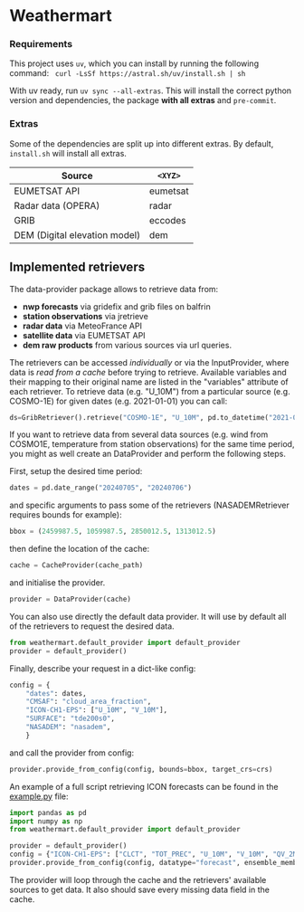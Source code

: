 # Weathermart

### Requirements

This project uses `uv`, which you can install by running the following command: 
``
curl -LsSf https://astral.sh/uv/install.sh | sh``

With uv ready, run `uv sync --all-extras`. This will install the correct python version and dependencies, the package **with all extras** and `pre-commit`.

### Extras

Some of the dependencies are split up into different extras.
By default, `install.sh` will install all extras.

| Source  | `<XYZ>` |
| -------- | ------- |
| EUMETSAT API | eumetsat |
| Radar data (OPERA) | radar |
| GRIB | eccodes |
| DEM (Digital elevation model) | dem |

## Implemented retrievers

The data-provider package allows to retrieve data from:

- **nwp forecasts** via gridefix and grib files on balfrin
- **station observations** via jretrieve
- **radar data** via MeteoFrance API
- **satellite data** via EUMETSAT API
- **dem raw products** from various sources via url queries.

The retrievers can be accessed _individually_ or via the InputProvider, where data is _read from a cache_ before trying to retrieve. Available variables and their mapping to their original name are listed in the "variables" attribute of each retriever. To retrieve data (e.g. "U_10M") from a particular source (e.g. COSMO-1E) for given dates (e.g. 2021-01-01) you can call:
```python
ds=GribRetriever().retrieve("COSMO-1E", "U_10M", pd.to_datetime("2021-01-01"))
```

If you want to retrieve data from several data sources (e.g. wind from COSMO1E, temperature from station observations) for the same time period, you might as well create an DataProvider and perform the following steps.

First, setup the desired time period:
```python
dates = pd.date_range("20240705", "20240706")
```
and specific arguments to pass some of the retrievers (NASADEMRetriever requires bounds for example):
```python
bbox = (2459987.5, 1059987.5, 2850012.5, 1313012.5)
```

then define the location of the cache:
```python
cache = CacheProvider(cache_path)
```

and initialise the provider.

```python
provider = DataProvider(cache)
```
You can also use directly the default data provider. It will use by default all of the retrievers to request the desired data.
```python
from weathermart.default_provider import default_provider
provider = default_provider()
```

Finally, describe your request in a dict-like config:
```python
config = {
    "dates": dates,
    "CMSAF": "cloud_area_fraction",
    "ICON-CH1-EPS": ["U_10M", "V_10M"],
    "SURFACE": "tde200s0",
    "NASADEM": "nasadem",
    }
```

and call the provider from config:
```python
provider.provide_from_config(config, bounds=bbox, target_crs=crs)
```

An example of a full script retrieving ICON forecasts can be found in the [example.py](example.py) file:
```python
import pandas as pd
import numpy as np
from weathermart.default_provider import default_provider

provider = default_provider()
config = {"ICON-CH1-EPS": ["CLCT", "TOT_PREC", "U_10M", "V_10M", "QV_2M", "T_2M", "P", "SP"], "dates": pd.date_range("2023-08-01", "2024-09-09")}
provider.provide_from_config(config, datatype="forecast", ensemble_members=0, step_hours=np.arange(1,13))
```
The provider will loop through the cache and the retrievers' available sources to get data. It also should save every missing data field in the cache.

